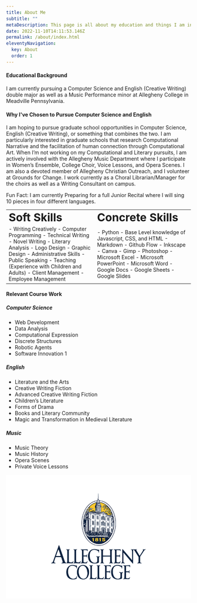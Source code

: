 ```yaml
---
title: About Me
subtitle: ""
metaDescription: This page is all about my education and things I am interested in.
date: 2022-11-10T14:11:53.146Z
permalink: /about/index.html
eleventyNavigation:
  key: About
  order: 1
---
```

#### Educational Background

I﻿ am currently pursuing a Computer Science and English (Creative Writing) double major as well as a Music Performance minor at Allegheny College in Meadville Pennsylvania.

#### W﻿hy I've Chosen to Pursue Computer Science and English

I am hoping to pursue graduate school opportunities in Computer Science, English (Creative Writing), or something that combines the two. I am particularly interested in graduate schools that research Computational Narrative and the facilitation of human connection through Computational Art. When I’m not working on my Computational and Literary pursuits, I am actively involved with the Allegheny Music Department where I participate in Women’s Ensemble, College Choir, Voice Lessons, and Opera Scenes. I am also a devoted member of Allegheny Christian Outreach, and I volunteer at Grounds for Change. I work currently as a Choral Librarian/Manager for the choirs as well as a Writing Consultant on campus.

Fun Fact: I am currently Preparing for a full Junior Recital where I will sing 10 pieces in four different languages.


<table border="0">
 <tr>
    <td><b style="font-size:30px">Soft Skills</b></td>
    <td><b style="font-size:30px">Concrete Skills</b></td>
 </tr>
 <tr>
    <td>- Writing Creatively
- Computer Programming
- Technical Writing
- Novel Writing
- Literary Analysis
- Logo Design
- Graphic Design
- Administrative Skills
- Public Speaking
- Teaching (Experience with Children and Adults)
- Client Management
- Employee Management</td>
    <td>- Python
- Base Level knowledge of Javascript, CSS, and HTML
- Markdown
- Github Flow
- Inkscape
- Canva
- Gimp
- Photoshop
- Microsoft Excel
- Microsoft PowerPoint
- Microsoft Word
- Google Docs
- Google Sheets
- Google Slides</td>
 </tr>
</table>

#### Relevant Course Work

##### Computer Science

- Web Development
- Data Analysis
- Computational Expression
- Discrete Structures
- Robotic Agents
- Software Innovation 1

##### English

- Literature and the Arts
- Creative Writing Fiction
- Advanced Creative Writing Fiction
- Children’s Literature
- Forms of Drama
- Books and Literary Community
- Magic and Transformation in Medieval Literature

##### Music

- Music Theory
- Music History
- Opera Scenes
- Private Voice Lessons

![Bently Hall at Allegheny College](/src/assets/img/allegheny-college-photo-for-website.jpg "Allegheny College")